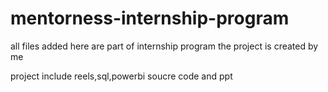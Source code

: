 # mentorness-internship-program

all files added here are part of internship program the project is created by me 

project include reels,sql,powerbi soucre code and ppt
